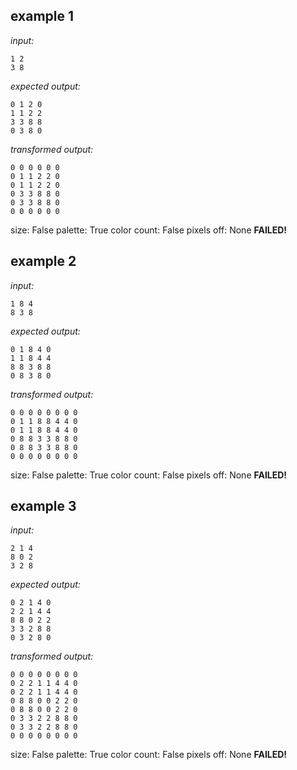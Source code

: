 
## example 1
*input:*
```
1 2
3 8
```
*expected output:*
```
0 1 2 0
1 1 2 2
3 3 8 8
0 3 8 0
```
*transformed output:*
```
0 0 0 0 0 0
0 1 1 2 2 0
0 1 1 2 2 0
0 3 3 8 8 0
0 3 3 8 8 0
0 0 0 0 0 0
```
size: False
palette: True
color count: False
pixels off: None
**FAILED!**

## example 2
*input:*
```
1 8 4
8 3 8
```
*expected output:*
```
0 1 8 4 0
1 1 8 4 4
8 8 3 8 8
0 8 3 8 0
```
*transformed output:*
```
0 0 0 0 0 0 0 0
0 1 1 8 8 4 4 0
0 1 1 8 8 4 4 0
0 8 8 3 3 8 8 0
0 8 8 3 3 8 8 0
0 0 0 0 0 0 0 0
```
size: False
palette: True
color count: False
pixels off: None
**FAILED!**

## example 3
*input:*
```
2 1 4
8 0 2
3 2 8
```
*expected output:*
```
0 2 1 4 0
2 2 1 4 4
8 8 0 2 2
3 3 2 8 8
0 3 2 8 0
```
*transformed output:*
```
0 0 0 0 0 0 0 0
0 2 2 1 1 4 4 0
0 2 2 1 1 4 4 0
0 8 8 0 0 2 2 0
0 8 8 0 0 2 2 0
0 3 3 2 2 8 8 0
0 3 3 2 2 8 8 0
0 0 0 0 0 0 0 0
```
size: False
palette: True
color count: False
pixels off: None
**FAILED!**
